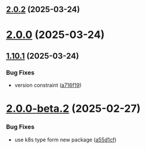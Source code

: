 ## [2.0.2](https://github.com/okaufmann/lens-extension-fluxcd/compare/v2.0.0...v2.0.2) (2025-03-24)



# [2.0.0](https://github.com/okaufmann/lens-extension-fluxcd/compare/v1.10.1...v2.0.0) (2025-03-24)



## [1.10.1](https://github.com/okaufmann/lens-extension-fluxcd/compare/v2.0.0-beta.2...v1.10.1) (2025-03-24)


### Bug Fixes

* version constraint ([a716f19](https://github.com/okaufmann/lens-extension-fluxcd/commit/a716f19e1016c3c72fe6735829f72f1e14072eda))



# [2.0.0-beta.2](https://github.com/okaufmann/lens-extension-fluxcd/compare/v2.0.0-beta.1...v2.0.0-beta.2) (2025-02-27)


### Bug Fixes

* use k8s type form new package ([a55d1cf](https://github.com/okaufmann/lens-extension-fluxcd/commit/a55d1cf8d98aca9b712e82b8fbde63c451e35c45))



